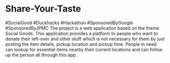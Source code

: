 # Share-Your-Taste
#SocialGood #Duckhacks #Hackathon #SponsoredByGoogle #SponsoredByJPMC
The project is a web application based on the theme Social Goods. This application provides a platform to people who want to donate their left-over and other stuff which is not necessary for them by just posting the item details, pickup location and pickup time. People in need can lookup for essential items nearby their current locations and can follow up the person all through this app.
